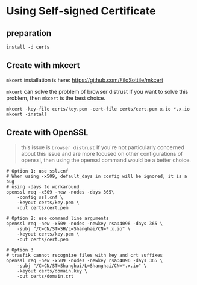 # Using Self-signed Certificate

## preparation

```shell
install -d certs
```

## Create with mkcert

`mkcert` installation is here: https://github.com/FiloSottile/mkcert

`mkcert` can solve the problem of browser distrust
If you want to solve this problem, then `mkcert` is the best choice.

```shell
mkcert -key-file certs/key.pem -cert-file certs/cert.pem x.io *.x.io
mkcert -install
```


## Create with OpenSSL
> this issue is `browser distrust`
> If you're not particularly concerned about this issue
> and are more focused on other configurations of openssl,
> then using the openssl command would be a better choice.

```shell
# Option 1: use ssl.cnf
# When using -x509, default_days in config will be ignored, it is a bug
# using -days to workaround
openssl req -x509 -new -nodes -days 365\
    -config ssl.cnf \
    -keyout certs/key.pem \
    -out certs/cert.pem

# Option 2: use command line arguments
openssl req -new -x509 -nodes -newkey rsa:4096 -days 365 \
    -subj "/C=CN/ST=SH/L=Shanghai/CN=*.x.io" \
    -keyout certs/key.pem \
    -out certs/cert.pem

# Option 3
# traefik cannot recognize files with key and crt suffixes
openssl req -new -x509 -nodes -newkey rsa:4096 -days 365 \
    -subj "/C=CN/ST=Shanghai/L=Shanghai/CN=*.x.io" \
    -keyout certs/domain.key \
    -out certs/domain.crt
```
